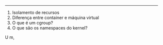 --------

1. Isolamento de recursos  
2. Diferença entre container e máquina virtual 
3. O que é um cgroup?
4. O que são os namespaces do kernel? 


U m,